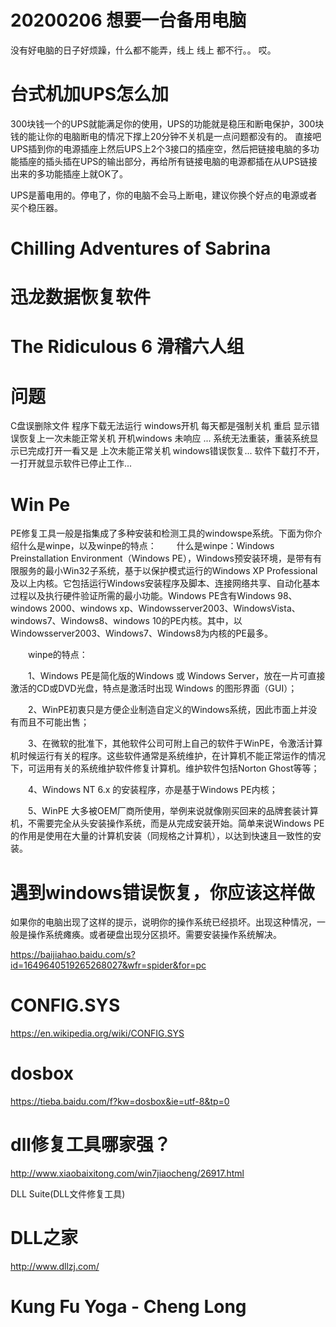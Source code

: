 
# 20200206 想要一台备用电脑

没有好电脑的日子好烦躁，什么都不能弄，线上 线上 都不行。。 哎。

# 台式机加UPS怎么加

300块钱一个的UPS就能满足你的使用，UPS的功能就是稳压和断电保护，300块钱的能让你的电脑断电的情况下撑上20分钟不关机是一点问题都没有的。 直接吧UPS插到你的电源插座上然后UPS上2个3接口的插座空，然后把链接电脑的多功能插座的插头插在UPS的输出部分，再给所有链接电脑的电源都插在从UPS链接出来的多功能插座上就OK了。

UPS是蓄电用的。停电了，你的电脑不会马上断电，建议你换个好点的电源或者买个稳压器。


# Chilling Adventures of Sabrina

# 迅龙数据恢复软件

# The Ridiculous 6  滑稽六人组

# 问题

C盘误删除文件 程序下载无法运行 windows开机  每天都是强制关机 重启  显示错误恢复上一次未能正常关机   开机windows 未响应 ...   系统无法重装，重装系统显示已完成打开一看又是 上次未能正常关机 windows错误恢复...  软件下载打不开，一打开就显示软件已停止工作...

# Win Pe

PE修复工具一般是指集成了多种安装和检测工具的windowspe系统。下面为你介绍什么是winpe，以及winpe的特点：
　　什么是winpe：Windows Preinstallation Environment（Windows PE），Windows预安装环境，是带有有限服务的最小Win32子系统，基于以保护模式运行的Windows XP Professional及以上内核。它包括运行Windows安装程序及脚本、连接网络共享、自动化基本过程以及执行硬件验证所需的最小功能。Windows PE含有Windows 98、windows 2000、windows xp、Windowsserver2003、WindowsVista、windows7、Windows8、windows 10的PE内核。其中，以Windowsserver2003、Windows7、Windows8为内核的PE最多。

　　winpe的特点：

　　1、Windows PE是简化版的Windows 或 Windows Server，放在一片可直接激活的CD或DVD光盘，特点是激活时出现 Windows 的图形界面（GUI）；

　　2、WinPE初衷只是方便企业制造自定义的Windows系统，因此市面上并没有而且不可能出售；

　　3、在微软的批准下，其他软件公司可附上自己的软件于WinPE，令激活计算机时候运行有关的程序。这些软件通常是系统维护，在计算机不能正常运作的情况下，可运用有关的系统维护软件修复计算机。维护软件包括Norton Ghost等等；

　　4、Windows NT 6.x 的安装程序，亦是基于Windows PE内核；

　　5、WinPE 大多被OEM厂商所使用，举例来说就像刚买回来的品牌套装计算机，不需要完全从头安装操作系统，而是从完成安装开始。简单来说Windows PE的作用是使用在大量的计算机安装（同规格之计算机），以达到快速且一致性的安装。
  
  

# 遇到windows错误恢复，你应该这样做

如果你的电脑出现了这样的提示，说明你的操作系统已经损坏。出现这种情况，一般是操作系统瘫痪。或者硬盘出现分区损坏。需要安装操作系统解决。

https://baijiahao.baidu.com/s?id=1649640519265268027&wfr=spider&for=pc


# CONFIG.SYS

https://en.wikipedia.org/wiki/CONFIG.SYS 


# dosbox

https://tieba.baidu.com/f?kw=dosbox&ie=utf-8&tp=0 



# dll修复工具哪家强？

http://www.xiaobaixitong.com/win7jiaocheng/26917.html 

DLL Suite(DLL文件修复工具)

# DLL之家
http://www.dllzj.com/


# Kung Fu Yoga - Cheng Long 


